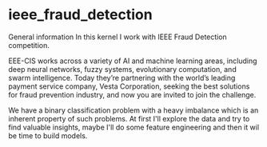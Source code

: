 # ieee_fraud_detection

General information
In this kernel I work with IEEE Fraud Detection competition.

EEE-CIS works across a variety of AI and machine learning areas, including deep neural networks, fuzzy systems, evolutionary computation, and swarm intelligence. Today they’re partnering with the world’s leading payment service company, Vesta Corporation, seeking the best solutions for fraud prevention industry, and now you are invited to join the challenge.

We have a binary classification problem with a heavy imbalance which is an inherent property of such problems. At first I'll explore the data and try to find valuable insights, maybe I'll do some feature engineering and then it wil be time to build models.
